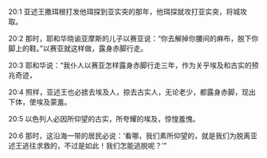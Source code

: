 <a id="1"></a>20:1  亚述王撒珥根打发他珥探到亚实突的那年，他珥探就攻打亚实突，将城攻取。  

<a id="2"></a>20:2  那时，耶和华晓谕亚摩斯的儿子以赛亚说：“你去解掉你腰间的麻布，脱下你脚上的鞋。”以赛亚就这样做，露身赤脚行走。  

<a id="3"></a>20:3  耶和华说：“我仆人以赛亚怎样露身赤脚行走三年，作为关乎埃及和古实的预兆奇迹，  

<a id="4"></a>20:4  照样，亚述王也必掳去埃及人，掠去古实人，无论老少，都露身赤脚，现出下体，使埃及蒙羞。  

<a id="5"></a>20:5  以色列人必因所仰望的古实，所夸耀的埃及，惊惶羞愧。  

<a id="6"></a>20:6  那时，这沿海一带的居民必说：‘看哪，我们素所仰望的，就是我们为脱离亚述王逃往求救的，不过是如此！我们怎能逃脱呢？’”  
